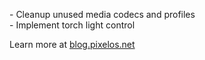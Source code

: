 \- Cleanup unused media codecs and profiles  
\- Implement torch light control  

Learn more at [blog.pixelos.net](https://blog.pixelos.net/)